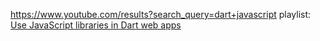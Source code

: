 https://www.youtube.com/results?search_query=dart+javascript playlist: [Use JavaScript libraries in Dart web apps](https://www.youtube.com/playlist?list=PL3UwowPBo8XFGNpb_G1nUfjTkbsF5TRzX)

